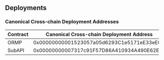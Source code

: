## Deployments
### Canonical Cross-chain Deployment Addresses
| Contract     | Canonical Cross-chain Deployment Address     |
| ------------ | -------------------------------------------- |
| ORMP         | 0x00000000001523057a05d6293C1e5171eE33eE0A   |
| SubAPI       | 0x00000000007317c91F57D86A410934A490E62E1E   |
